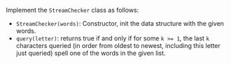 Implement the `StreamChecker` class as follows:

- `StreamChecker(words)`: Constructor, init the data structure with the given words.
- `query(letter)`: returns true if and only if for some `k >= 1`, the last `k` characters queried (in order from oldest to newest, including this letter just queried) spell one of the words in the given list.
